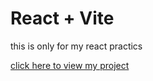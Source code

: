 # React + Vite
<p> <span>  this is only for my react practics  </span></p>
<p> <a href='https://omchy34.github.io/Adavnced-React-Todo/'> click here to view my project </a> </p>
